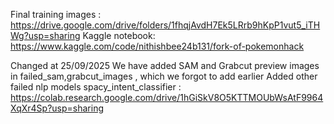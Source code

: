 Final training images : https://drive.google.com/drive/folders/1fhqjAvdH7Ek5LRrb9hKpP1vut5_iTHWg?usp=sharing
Kaggle notebook: https://www.kaggle.com/code/nithishbee24b131/fork-of-pokemonhack

Changed at 25/09/2025
We have added SAM and Grabcut preview images in failed_sam,grabcut_images , which we forgot to add earlier 
Added other failed nlp models spacy_intent_classifier :  https://colab.research.google.com/drive/1hGiSkV8O5KTTMOUbWsAtF9964XqXr4Sp?usp=sharing

